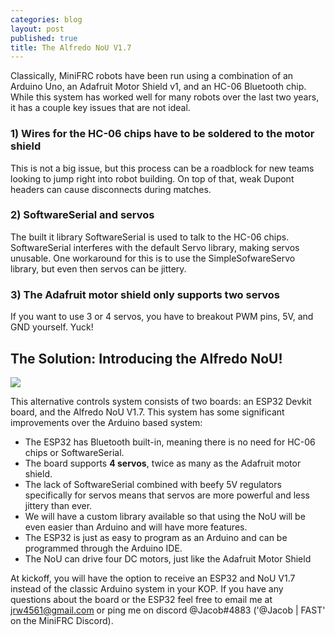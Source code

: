 ```yaml
---
categories: blog
layout: post
published: true
title: The Alfredo NoU V1.7
---
```

Classically, MiniFRC robots have been run using a combination of an Arduino Uno, an Adafruit Motor Shield v1, and an HC-06 Bluetooth chip. While this system has worked well for many robots over the last two years, it has a couple key issues that are not ideal.

### 1) Wires for the HC-06 chips have to be soldered to the motor shield
This is not a big issue, but this process can be a roadblock for new teams looking to jump right into robot building. On top of that, weak Dupont headers can cause disconnects during matches.

### 2) SoftwareSerial and servos
The built it library SoftwareSerial is used to talk to the HC-06 chips. SoftwareSerial interferes with the default Servo library, making servos unusable. One workaround for this is to use the SimpleSofwareServo library, but even then servos can be jittery.

### 3) The Adafruit motor shield only supports two servos
If you want to use 3 or 4 servos, you have to breakout PWM pins, 5V, and GND yourself. Yuck!

## The Solution: Introducing the Alfredo NoU!

![]({{site.baseurl}}/images/IMG_20190415_203423.jpg)

This alternative controls system consists of two boards: an ESP32 Devkit board, and the Alfredo NoU V1.7. This system has some significant improvements over the Arduino based system:

- The ESP32 has Bluetooth built-in, meaning there is no need for HC-06 chips or SoftwareSerial.
- The board supports **4 servos**, twice as many as the Adafruit motor shield.
- The lack of SoftwareSerial combined with beefy 5V regulators specifically for servos means that servos are more powerful and less jittery than ever.
- We will have a custom library available so that using the NoU will be even easier than Arduino and will have more features.
- The ESP32 is just as easy to program as an Arduino and can be programmed through the Arduino IDE.
- The NoU can drive four DC motors, just like the Adafruit Motor Shield

At kickoff, you will have the option to receive an ESP32 and NoU V1.7 instead of the classic Arduino system in your KOP. If you have any questions about the board or the ESP32 feel free to email me at jrw4561@gmail.com or ping me on discord @Jacob#4883 ('@Jacob | FAST' on the MiniFRC Discord).

